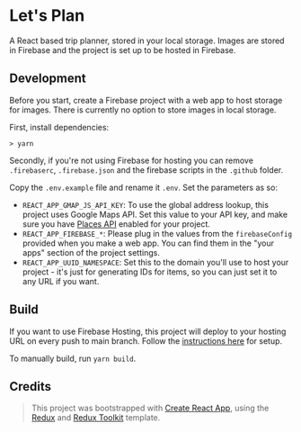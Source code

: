 # Let's Plan

A React based trip planner, stored in your local storage. Images are stored in Firebase and the project is set up to be hosted in Firebase.

## Development

Before you start, create a Firebase project with a web app to host storage for images. There is currently no option to store images in local storage.

First, install dependencies:

`> yarn`

Secondly, if you're not using Firebase for hosting you can remove `.firebaserc`, `.firebase.json` and the firebase scripts in the `.github` folder.

Copy the `.env.example` file and rename it `.env`. Set the parameters as so:

* `REACT_APP_GMAP_JS_API_KEY`: To use the global address lookup, this project uses Google Maps API. Set this value to your API key, and make sure you have [Places API](https://console.cloud.google.com/marketplace/product/google/places-backend.googleapis.com) enabled for your project.
* `REACT_APP_FIREBASE_*`: Please plug in the values from the `firebaseConfig` provided when you make a web app. You can find them in the "your apps" section of the project settings.
* `REACT_APP_UUID_NAMESPACE`: Set this to the domain you'll use to host your project - it's just for generating IDs for items, so you can just set it to any URL if you want.

## Build

If you want to use Firebase Hosting, this project will deploy to your hosting URL on every push to main branch. Follow the [instructions here](https://create-react-app.dev/docs/deployment/#firebase) for setup.

To manually build, run `yarn build`.

## Credits

> This project was bootstrapped with [Create React App](https://create-react-app.dev/), using the [Redux](https://redux.js.org/) and [Redux Toolkit](https://redux-toolkit.js.org/) template.
